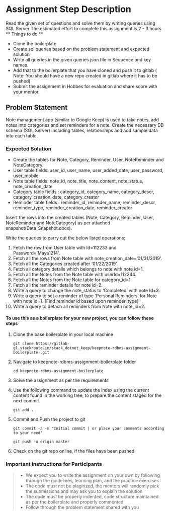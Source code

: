 # Assignment Step Description

Read the given set of questions and solve them by writing queries using SQL Server
The estimated effort to complete this assignment is 2 - 3 hours
** Things to do **
* Clone the boilerplate
* Create sql queries based on the problem statement and expected solution
* Write all queries in the given queries.json file in Sequence and key names.
* Add that to the boilerplate that you have cloned and push it to gitlab 
  ( Note: You should have a new repo created in gitlab where it has to be pushed)
* Submit the assignment in Hobbes for evaluation and share score with your mentor.

## Problem Statement
Note management app (similar to Google Keep) is used to take notes, add notes into categories and set reminders for a note. Create the necessary DB schema (SQL Server) including tables, relationships and add sample data into each table.

### Expected Solution
* Create the tables for Note, Category, Reminder, User, NoteReminder and NoteCategory.
* User table fields: user_id, user_name, user_added_date, user_password, user_mobile
* Note table fields: note_id, note_title, note_content, note_status, note_creation_date
* Category table fields : category_id, category_name, category_descr, category_creation_date, category_creator
* Reminder table fields : reminder_id, reminder_name, reminder_descr, reminder_type, reminder_creation_date, reminder_creator

Insert the rows into the created tables (Note, Category, Reminder, User, NoteReminder and NoteCategory) as per attached snapshot(Data_Snapshot.docx).

Write the queries to carry out the below listed operations:

1.	Fetch the row from User table with Id=112233 and Password=’Maya1214’.
2.	Fetch all the rows from Note table with note_creation_date=’01/31/2019’.
3.	Fetch all the Categories created after ‘01/22/2019’.
4.	Fetch all category details which belongs to note with note id=1.
5.	Fetch all the Notes from the Note table with userId=112244.
6.	Fetch all the Notes from the Note table for category_id=1.
7.	Fetch all the reminder details for note id=2.
8.	Write a query to change the note_status to ‘Completed’ with note Id=3.
9.	Write a query to set a reminder of type ‘Personal Reminders’ for Note with note id=1. [Find reminder id based upon reminder_type]
10.	Write a query to detach all reminders from Note with note_id=2.

#### To use this as a boilerplate for your new project, you can follow these steps

1. Clone the base boilerplate in your local machine
     
    `git clone https://gitlab-gl.stackroute.in/stack_dotnet_keep/keepnote-rdbms-assignment-boilerplate-.git`

2. Navigate to keepnote-rdbms-assignment-boilerplate folder

    `cd keepnote-rdbms-assignment-boilerplate`

3. Solve the assignment as per the requirements

4. Use the following command to update the index using the current content found in the working tree, to prepare the content staged for the next commit.

     `git add .`
 
5. Commit and Push the project to git

     `git commit -a -m "Initial commit | or place your comments according to your need"`

     `git push -u origin master`

6. Check on the git repo online, if the files have been pushed

### Important instructions for Participants
> - We expect you to write the assignment on your own by following through the guidelines, learning plan, and the practice exercises
> - The code must not be plagirized, the mentors will randomly pick the submissions and may ask you to explain the solution
> - The code must be properly indented, code structure maintained as per the boilerplate and properly commented
> - Follow through the problem statement shared with you
